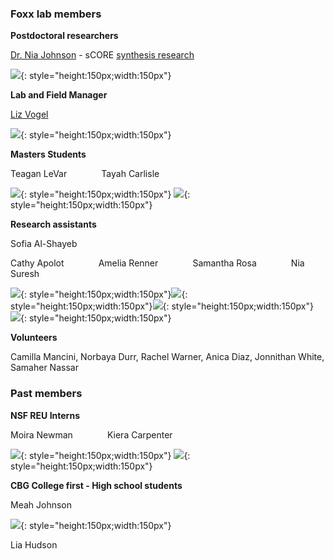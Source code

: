 
### Foxx lab members

**Postdoctoral researchers**

[Dr. Nia Johnson](https://niajohnson.info/) - sCORE [synthesis research](https://score.nipcsa.com/broadening-restoration)

![](images/Nia_J.png){: style="height:150px;width:150px"}


**Lab and Field Manager**

[Liz Vogel](https://www.northbranchnatives.com/)

![](images/liz.jpg){: style="height:150px;width:150px"}

**Masters Students**

Teagan LeVar &nbsp;&nbsp;&nbsp;&nbsp;&nbsp;&nbsp;&nbsp;&nbsp;&nbsp;&nbsp;&nbsp;&nbsp; Tayah Carlisle

![](images/Teagan.jpg){: style="height:150px;width:150px"} ![](images/Tayah.jpg){: style="height:150px;width:150px"}

**Research assistants**

Sofia Al-Shayeb

Cathy Apolot &nbsp;&nbsp;&nbsp;&nbsp;&nbsp;&nbsp;&nbsp;&nbsp;&nbsp;&nbsp;&nbsp;&nbsp; Amelia Renner &nbsp;&nbsp;&nbsp;&nbsp;&nbsp;&nbsp;&nbsp;&nbsp;&nbsp;&nbsp;&nbsp;&nbsp; Samantha Rosa &nbsp;&nbsp;&nbsp;&nbsp;&nbsp;&nbsp;&nbsp;&nbsp;&nbsp;&nbsp;&nbsp;&nbsp; Nia Suresh

![](images/Cathy.png){: style="height:150px;width:150px"}![](images/amelia.jpeg){: style="height:150px;width:150px"}![](images/Samantha.jpg){: style="height:150px;width:150px"} ![](images/Nia_S.jpg){: style="height:150px;width:150px"}

**Volunteers**

Camilla Mancini, Norbaya Durr, Rachel Warner, Anica Diaz, Jonnithan White, Samaher Nassar 

### Past members
**NSF REU Interns**

Moira Newman &nbsp;&nbsp;&nbsp;&nbsp;&nbsp;&nbsp;&nbsp;&nbsp;&nbsp;&nbsp;&nbsp;&nbsp; Kiera Carpenter


![](images/moira.jpg){: style="height:150px;width:150px"} ![](images/kiera.jpg){: style="height:150px;width:150px"}


**CBG College first - High school students**

Meah Johnson 

![](images/meah.jpg){: style="height:150px;width:150px"}

Lia Hudson 
